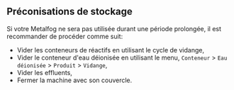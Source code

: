 ## Préconisations de stockage

Si votre Metalfog ne sera pas utilisée durant une période prolongée, il est recommander de procéder comme suit:

- Vider les conteneurs de réactifs en utilisant le cycle de vidange,
- Vider le conteneur d'eau déionisée en utilisant le menu, `Conteneur` > `Eau déionisée` > `Produit` > `Vidange`,
- Vider les effluents,
- Fermer la machine avec son couvercle.
